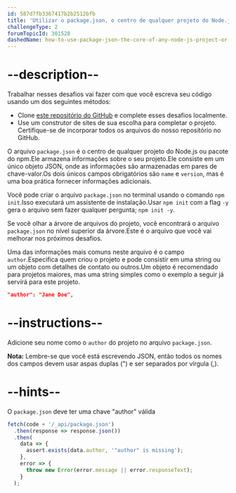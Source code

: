```yaml
---
id: 587d7fb3367417b2b2512bfb
title: 'Utilizar o package.json, o centro de qualquer projeto do Node.js ou pacote npm'
challengeType: 2
forumTopicId: 301528
dashedName: how-to-use-package-json-the-core-of-any-node-js-project-or-npm-package
---
```


# --description--

Trabalhar nesses desafios vai fazer com que você escreva seu código usando um dos seguintes métodos:

- Clone <a href="https://github.com/freeCodeCamp/boilerplate-npm/" target="_blank" rel="noopener noreferrer nofollow">este repositório do GitHub</a> e complete esses desafios localmente.
- Use um construtor de sites de sua escolha para completar o projeto. Certifique-se de incorporar todos os arquivos do nosso repositório no GitHub.

O arquivo `package.json` é o centro de qualquer projeto do Node.js ou pacote do npm.Ele armazena informações sobre o seu projeto.Ele consiste em um único objeto JSON, onde as informações são armazenadas em pares de chave-valor.Os dois únicos campos obrigatórios são `name` e `version`, mas é uma boa prática fornecer informações adicionais.

Você pode criar o arquivo `package.json` no terminal usando o comando `npm init`.Isso executará um assistente de instalação.Usar `npm init` com a flag `-y` gera o arquivo sem fazer qualquer pergunta; `npm init -y`.

Se você olhar a árvore de arquivos do projeto, você encontrará o arquivo `package.json` no nível superior da árvore.Este é o arquivo que você vai melhorar nos próximos desafios.

Uma das informações mais comuns neste arquivo é o campo `author`.Especifica quem criou o projeto e pode consistir em uma string ou um objeto com detalhes de contato ou outros.Um objeto é recomendado para projetos maiores, mas uma string simples como o exemplo a seguir já servirá para este projeto.

```json
"author": "Jane Doe",
```

# --instructions--

Adicione seu nome como o `author` do projeto no arquivo `package.json`.

**Nota:** Lembre-se que você está escrevendo JSON, então todos os nomes dos campos devem usar aspas duplas (") e ser separados por vírgula (,).

# --hints--

O `package.json` deve ter uma chave "author" válida

```js
fetch(code + '/_api/package.json')
  .then(response => response.json())
  .then(
    data => {
      assert.exists(data.author, '"author" is missing');
    },
    error => {
      throw new Error(error.message || error.responseText);
    }
  );
```
